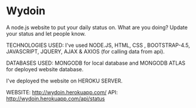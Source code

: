 # Wydoin
A node.js website to put your daily status on.
What are you doing? Update your status and let people know.

TECHNOLOGIES USED: 
I've used NODE.JS, HTML, CSS , BOOTSTRAP-4.5, JAVASCRIPT,
JQUERY, AJAX & AXIOS (for calling data from api).

DATABASES USED: 
MONGODB for local database and MONGODB ATLAS for deployed website database.

I've deployed the website on HEROKU SERVER.

WEBSITE: http://wydoin.herokuapp.com/
API: http://wydoin.herokuapp.com/api/status
